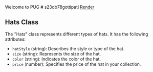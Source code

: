 Welcome to PUG # s23db78gottipati
[Render](https://s23db78gottipati.onrender.com)
<br>
## Hats Class

The "Hats" class represents different types of hats. It has the following attributes:

- `hatStyle` (string): Describes the style or type of the hat.
- `size` (string): Represents the size of the hat.
- `color` (string): Indicates the color of the hat.
- `price` (number): Specifies the price of the hat in your collection.
